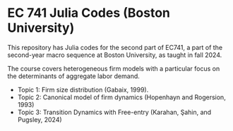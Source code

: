 # EC 741 Julia Codes (Boston University)

This repository has Julia codes for the second part of EC741, a part of the second-year macro sequence at Boston University, as taught in fall 2024.

The course covers heterogeneous firm models with a particular focus on the determinants of aggregate labor demand. 
* Topic 1: Firm size distribution (Gabaix, 1999). 
* Topic 2: Canonical model of firm dynamics (Hopenhayn and Rogersion, 1993)
* Topic 3: Transition Dynamics with Free-entry (Karahan, Şahin, and Pugsley, 2024)
